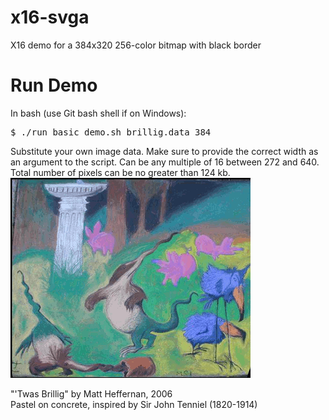 # x16-svga
X16 demo for a 384x320 256-color bitmap with black border

# Run Demo
In bash (use Git bash shell if on Windows):

<pre>$ ./run_basic_demo.sh brillig.data 384</pre>

Substitute your own image data. Make sure to provide the correct width as an argument to the script. Can be any multiple of 16 between 272 and 640.
Total number of pixels can be no greater than 124 kb.
![](brillig.gif)

"'Twas Brillig" by Matt Heffernan, 2006<br>
Pastel on concrete, inspired by Sir John Tenniel (1820-1914)
